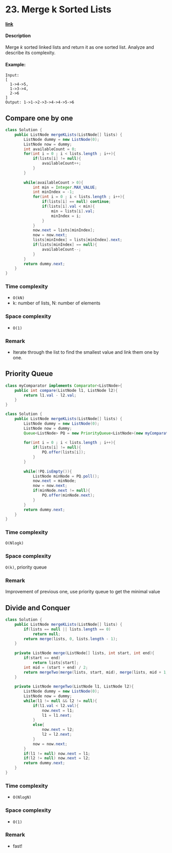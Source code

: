 # 23. Merge k Sorted Lists

#### [link](https://leetcode.com/problems/merge-k-sorted-lists/)

#### Description
Merge *k* sorted linked lists and return it as one sorted list. Analyze and describe its complexity.

#### Example:
```
Input:
[
  1->4->5,
  1->3->4,
  2->6
]
Output: 1->1->2->3->4->4->5->6

```

## Compare one by one
```java
class Solution {
    public ListNode mergeKLists(ListNode[] lists) {
        ListNode dummy = new ListNode(0);
        ListNode now = dummy;
        int availableCount = 0;
        for(int i = 0 ; i < lists.length ; i++){
            if(lists[i] != null){
                availableCount++;
            }
        }
        
        while(availableCount > 0){
            int min = Integer.MAX_VALUE;
            int minIndex = -1;
            for(int i = 0 ; i < lists.length ; i++){
                if(lists[i] == null) continue;
                if(lists[i].val < min){
                    min = lists[i].val;
                    minIndex = i;
                }
            }
            now.next = lists[minIndex];
            now = now.next;
            lists[minIndex] = lists[minIndex].next;
            if(lists[minIndex] == null){
                availableCount--;
            }
        }
        return dummy.next;
    }
}
```
### Time complexity
* `O(kN)`
* k: number of lists, N: number of elements
### Space complexity
* `O(1)`
### Remark
* Iterate through the list to find the smallest value and link them one by one.

## Priority Queue
```java
class myComparator implements Comparator<ListNode>{
    public int compare(ListNode l1, ListNode l2){
        return l1.val - l2.val;
    }
}

class Solution {
    public ListNode mergeKLists(ListNode[] lists) {
        ListNode dummy = new ListNode(0);
        ListNode now = dummy;
        Queue<ListNode> PQ = new PriorityQueue<ListNode>(new myComparator());
        
        for(int i = 0 ; i < lists.length ; i++){
            if(lists[i] != null){
                PQ.offer(lists[i]);
            }
        }
        
        while(!PQ.isEmpty()){            
            ListNode minNode = PQ.poll();
            now.next = minNode;
            now = now.next;
            if(minNode.next != null){
                PQ.offer(minNode.next);
            }
        }
        return dummy.next;
    }
}
```
### Time complexity
`O(Nlogk)`
### Space complexity
`O(k)`, priority queue
### Remark
Improvement of previous one, use priority queue to get the minimal value

## Divide and Conquer
```java
class Solution {
    public ListNode mergeKLists(ListNode[] lists) {
        if(lists == null || lists.length == 0)
            return null;
        return merge(lists, 0, lists.length - 1);
    }
    
    private ListNode merge(ListNode[] lists, int start, int end){
        if(start == end) 
            return lists[start];
        int mid = (start + end) / 2;
        return mergeTwo(merge(lists, start, mid), merge(lists, mid + 1, end));
    }
    
    private ListNode mergeTwo(ListNode l1, ListNode l2){
        ListNode dummy = new ListNode(0);
        ListNode now = dummy;
        while(l1 != null && l2 != null){
            if(l1.val < l2.val){
                now.next = l1;
                l1 = l1.next;
            }
            else{
                now.next = l2;
                l2 = l2.next;
            }
            now = now.next;
        }
        if(l1 != null) now.next = l1;
        if(l2 != null) now.next = l2;
        return dummy.next;
    }
}
```
### Time complexity
* `O(NlogN)`
### Space complexity
* `O(1)`
### Remark
* fast!